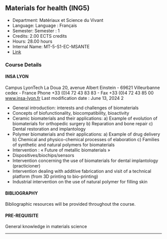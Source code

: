 ## Materials for health (ING5)

- Department: Matériaux et Science du Vivant
- Language: Language : Français
- Semester: Semester : 1
- Credits: 2.00 ECTS credits
- Hours: 28.00 hours
- Internal Name: MT-5-S1-EC-MSANTE
- [Link](https://scolpeda.insa-lyon.fr/f/ects?id=53385&_lang=en)

### Course Details

#### INSA LYON

Campus LyonTech La Doua
20, avenue Albert Einstein - 69621 Villeurbanne cedex - France
Phone +33 (0)4 72 43 83 83 - Fax +33 (0)4 72 43 85 00
www.insa-lyon.fr
Last modification date : June 13, 2024
2
- General introduction: interests and challenges of biomaterials
- Concepts of biofunctionality, biocompatibility, bioactivity
- Ceramic biomaterials and their applications:
a) Example of evolution of biomaterials for orthopedic surgery
b) Reparation and bone repair
c) Dental restoration and implantology
- Polymer biomaterials and their applications:
a) Example of drug delivery
b) Chemical and physico-chemical processes of elaboration
c) Families of synthetic and natural polymers for biomaterials
- Intervention : « Future of metallic biomaterials »
- Dispositives/biochips/sensors
- Intervention concerning the use of biomaterials for dental implantology (practicioner)
- Intervention dealing with additive fabrication and visit of a technical platform (from 3D
printing  to bio-printing)
- Industrial intervention on the use of natural polymer for filling skin

#### BIBLIOGRAPHY

Bibliographic resources will be provided throughout the course.

#### PRE-REQUISITE

General knowledge in materials science


---

